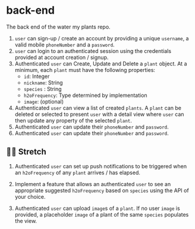 # back-end
The back end of the water my plants repo.

1. `user` can sign-up / create an account by providing a unique `username`, a valid mobile `phoneNumber` and a `password`. 
2. `user` can login to an authenticated session using the credentials provided at account creation / signup.
3. Authenticated `user` can Create, Update and Delete a `plant` object. At a minimum, each `plant` must have the following properties: 
    - `id`: Integer
    - `nickname`: String
    - `species` : String
    - `h2oFrequency`: Type determined by implementation
    - `image`: (optional)
4. Authenticated `user` can view a list of created `plants`.  A `plant` can be deleted or selected to present `user` with a detail view where `user` can then update any property of the selected `plant`. 
5. Authenticated `user` can update their `phoneNumber` and `password`.
6. Authenticated `user` can update their `phoneNumber` and `password`.

## 🏃‍♀️ **Stretch**

1. Authenticated `user` can set up push notifications to be triggered when an `h2oFrequency` of any `plant` arrives / has elapsed. 

2. Implement a feature that allows an authenticated `user` to see an appropriate suggested `h2oFrequency` based on `species` using the API of your choice. 

3. Authenticated `user` can upload `image`s of a `plant`. If no user `image` is provided, a placeholder `image` of a plant of the same `species` populates the view.